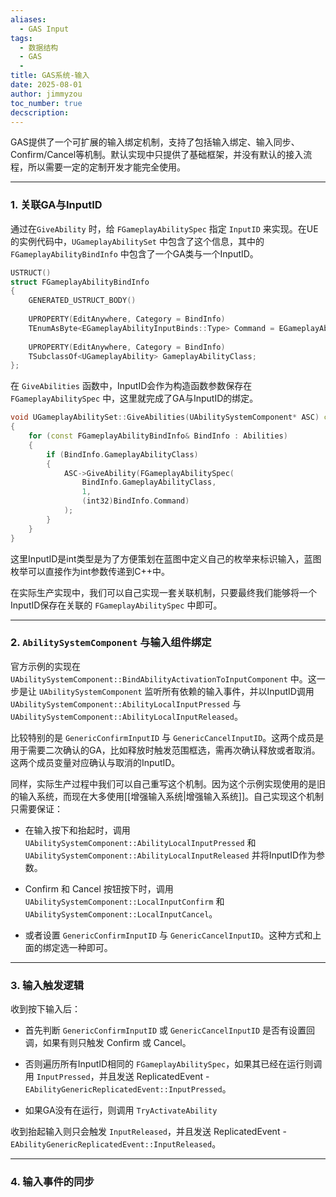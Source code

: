 ```yaml
---
aliases:
  - GAS Input
tags:
  - 数据结构
  - GAS
  - 
title: GAS系统-输入
date: 2025-08-01
author: jimmyzou
toc_number: true
decscription:
---
```


GAS提供了一个可扩展的输入绑定机制，支持了包括输入绑定、输入同步、Confirm/Cancel等机制。默认实现中只提供了基础框架，并没有默认的接入流程，所以需要一定的定制开发才能完全使用。

---

### **1. 关联GA与InputID**

通过在`GiveAbility` 时，给 `FGameplayAbilitySpec` 指定 `InputID` 来实现。在UE的实例代码中，`UGameplayAbilitySet` 中包含了这个信息，其中的 `FGameplayAbilityBindInfo` 中包含了一个GA类与一个InputID。

```cpp
USTRUCT()  
struct FGameplayAbilityBindInfo  
{ 
    GENERATED_USTRUCT_BODY()  
     
    UPROPERTY(EditAnywhere, Category = BindInfo)  
    TEnumAsByte<EGameplayAbilityInputBinds::Type> Command = EGameplayAbilityInputBinds::Ability1;
      
    UPROPERTY(EditAnywhere, Category = BindInfo)  
    TSubclassOf<UGameplayAbility> GameplayAbilityClass;  
};
```

在 `GiveAbilities` 函数中，InputID会作为构造函数参数保存在 `FGameplayAbilitySpec` 中，这里就完成了GA与InputID的绑定。

```cpp
void UGameplayAbilitySet::GiveAbilities(UAbilitySystemComponent* ASC) const  
{  
    for (const FGameplayAbilityBindInfo& BindInfo : Abilities)  
    {
        if (BindInfo.GameplayAbilityClass)  
        {
            ASC->GiveAbility(FGameplayAbilitySpec(
                BindInfo.GameplayAbilityClass,
                1,
                (int32)BindInfo.Command)
            );  
        }    
    }
}
```

这里InputID是int类型是为了方便策划在蓝图中定义自己的枚举来标识输入，蓝图枚举可以直接作为int参数传递到C++中。

在实际生产实现中，我们可以自己实现一套关联机制，只要最终我们能够将一个InputID保存在关联的 `FGameplayAbilitySpec` 中即可。

---

### **2. `AbilitySystemComponent` 与输入组件绑定**

官方示例的实现在 `UAbilitySystemComponent::BindAbilityActivationToInputComponent` 中。这一步是让 `UAbilitySystemComponent` 监听所有依赖的输入事件，并以InputID调用 `UAbilitySystemComponent::AbilityLocalInputPressed` 与 `UAbilitySystemComponent::AbilityLocalInputReleased`。

比较特别的是 `GenericConfirmInputID` 与 `GenericCancelInputID`。这两个成员是用于需要二次确认的GA，比如释放时触发范围框选，需再次确认释放或者取消。这两个成员变量对应确认与取消的InputID。

同样，实际生产过程中我们可以自己重写这个机制。因为这个示例实现使用的是旧的输入系统，而现在大多使用[[增强输入系统|增强输入系统]]。自己实现这个机制只需要保证：

- 在输入按下和抬起时，调用 `UAbilitySystemComponent::AbilityLocalInputPressed` 和 `UAbilitySystemComponent::AbilityLocalInputReleased` 并将InputID作为参数。

- Confirm 和 Cancel 按钮按下时，调用 `UAbilitySystemComponent::LocalInputConfirm` 和 `UAbilitySystemComponent::LocalInputCancel`。

- 或者设置 `GenericConfirmInputID` 与 `GenericCancelInputID`。这种方式和上面的绑定选一种即可。 

---

### **3. 输入触发逻辑**

收到按下输入后：

- 首先判断 `GenericConfirmInputID` 或 `GenericCancelInputID` 是否有设置回调，如果有则只触发 Confirm 或 Cancel。

- 否则遍历所有InputID相同的 `FGameplayAbilitySpec`，如果其已经在运行则调用 `InputPressed`，并且发送 ReplicatedEvent - `EAbilityGenericReplicatedEvent::InputPressed`。

- 如果GA没有在运行，则调用 `TryActivateAbility`

收到抬起输入则只会触发 `InputReleased`，并且发送 ReplicatedEvent - `EAbilityGenericReplicatedEvent::InputReleased`。

---

### **4. 输入事件的同步**


